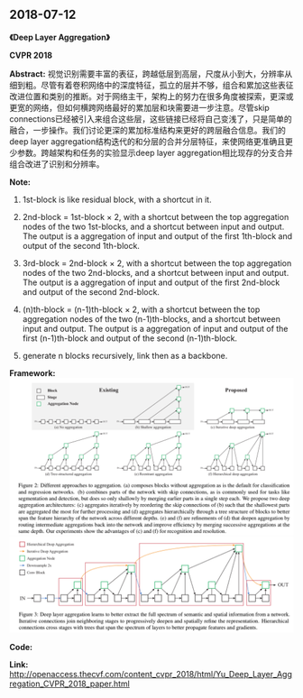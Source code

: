 ## 2018-07-12

**《Deep Layer Aggregation》**  

**CVPR 2018**  

**Abstract:** 视觉识别需要丰富的表征，跨越低层到高层，尺度从小到大，分辨率从细到粗。尽管有着卷积网络中的深度特征，孤立的层并不够，组合和累加这些表征改进位置和类别的推断。对于网络主干，架构上的努力在很多角度被探索，更深或更宽的网络，但如何横跨网络最好的累加层和块需要进一步注意。尽管skip connections已经被引入来组合这些层，这些链接已经将自己变浅了，只是简单的融合，一步操作。我们讨论更深的累加标准结构来更好的跨层融合信息。我们的deep layer aggregation结构迭代的和分层的合并分层特征，来使网络更准确且更少参数。跨越架构和任务的实验显示deep layer aggregation相比现存的分支合并组合改进了识别和分辨率。  

**Note:**  
1. 1st-block is like residual block, with a shortcut in it.  

2. 2nd-block = 1st-block × 2, with a shortcut between the top aggregation nodes of the two 1st-blocks, and a shortcut between input and output. The output is a aggregation of input and output of the first 1th-block and output of the second 1th-block.   

3. 3rd-block = 2nd-block × 2, with a shortcut between the top aggregation nodes of the two 2nd-blocks, and a shortcut between input and output. The output is a aggregation of input and output of the first 2nd-block and output of the second 2nd-block.  

4. (n)th-block = (n-1)th-block × 2, with a shortcut between the top aggregation nodes of the two (n-1)th-blocks, and a shortcut between input and output. The output is a aggregation of input and output of the first (n-1)th-block and output of the second (n-1)th-block.  

5. generate n blocks recursively, link then as a backbone.

**Framework:**  
![](./.assets/Deep_Layer_Aggregation_Figure_2.png)
![](./.assets/Deep_Layer_Aggregation_Figure_3.png)

**Code:**  

**Link:** http://openaccess.thecvf.com/content_cvpr_2018/html/Yu_Deep_Layer_Aggregation_CVPR_2018_paper.html  
